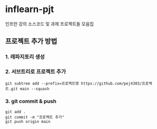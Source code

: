 # inflearn-pjt
인프런 강의 소스코드 및 과제 프로젝트들 모음집

## 프로젝트 추가 방법

### 1. 레파지토리 생성
### 2. 서브트리로 프로젝트 추가
```
git subtree add --prefix=프로젝트명 https://github.com/pej4303/프로젝트.git main --squash
```
### 3. git commit & push
```
git add .
git commit -m "프로젝트 추가"
git push origin main
```
